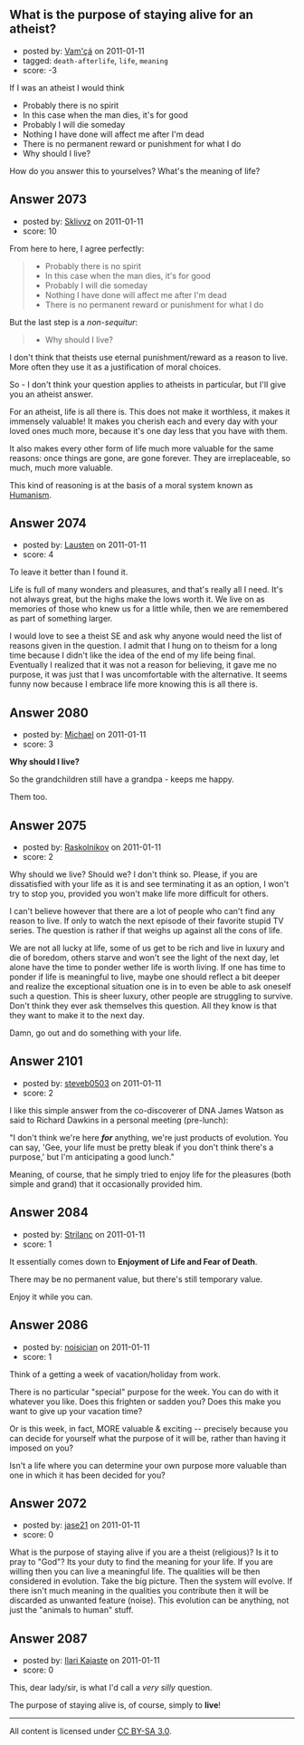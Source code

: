 ## What is the purpose of staying alive for an atheist?

- posted by: [Vam'çá](https://stackexchange.com/users/-1/384-vam) on 2011-01-11
- tagged: `death-afterlife`, `life`, `meaning`
- score: -3

If I was an atheist I would think

* Probably there is no spirit
* In this case when the man dies, it's for good
* Probably I will die someday
* Nothing I have done will affect me after I'm dead
* There is no permanent reward or punishment for what I do
* Why should I live?

How do you answer this to yourselves? What's the meaning of life?


## Answer 2073

- posted by: [Sklivvz](https://stackexchange.com/users/-1/675-sklivvz) on 2011-01-11
- score: 10

<p>From here to here, I agree perfectly:</p>

<blockquote>
  <ul>
  <li>Probably there is no spirit</li>
  <li>In this case when the man dies, it's for good</li>
  <li>Probably I will die someday</li>
  <li>Nothing I have done will affect me after I'm dead</li>
  <li>There is no permanent reward or punishment for what I do</li>
  </ul>
</blockquote>

<p>But the last step is a <em>non-sequitur</em>:</p>

<blockquote>
  <ul>
  <li>Why should I live?</li>
  </ul>
</blockquote>

<p>I don't think that theists use eternal punishment/reward as a reason to live. More often they use it as a justification of moral choices.</p>

<p>So - I don't think your question applies to atheists in particular, but I'll give you an atheist answer.</p>

<p>For an atheist, life is all there is. This does not make it worthless, it makes it immensely valuable! It makes you cherish each and every day with your loved ones much more, because it's one day less that you have with them.</p>

<p>It also makes every other form of life much more valuable for the same reasons: once things are gone, are gone forever. They are irreplaceable, so much, much more valuable.</p>

<p>This kind of reasoning is at the basis of a moral system known as <a href="http://en.wikipedia.org/wiki/Humanism_%28life_stance%29" rel="nofollow">Humanism</a>.</p>



## Answer 2074

- posted by: [Lausten](https://stackexchange.com/users/-1/584-lausten) on 2011-01-11
- score: 4

To leave it better than I found it. 

Life is full of many wonders and pleasures, and that's really all I need. It's not always great, but the highs make the lows worth it. We live on as memories of those who knew us for a little while, then we are remembered as part of something larger. 

I would love to see a theist SE and ask why anyone would need the list of reasons given in the question. I admit that I hung on to theism for a long time because I didn't like the idea of the end of my life being final. Eventually I realized that it was not a reason for believing, it gave me no purpose, it was just that I was uncomfortable with the alternative. It seems funny now because I embrace life more knowing this is all there is. 


## Answer 2080

- posted by: [Michael](https://stackexchange.com/users/-1/377-michael) on 2011-01-11
- score: 3

**Why should I live?**

So the grandchildren still have a grandpa - keeps me happy.


Them too.



## Answer 2075

- posted by: [Raskolnikov](https://stackexchange.com/users/-1/144-raskolnikov) on 2011-01-11
- score: 2

Why should we live? Should we? I don't think so. Please, if you are dissatisfied with your life as it is and see terminating it as an option, I won't try to stop you, provided you won't make life more difficult for others.

I can't believe however that there are a lot of people who can't find any reason to live. If only to watch the next episode of their favorite stupid TV series. The question is rather if that weighs up against all the cons of life.

We are not all lucky at life, some of us get to be rich and live in luxury and die of boredom, others starve and won't see the light of the next day, let alone have the time to ponder wether life is worth living. If one has time to ponder if life is meaningful to live, maybe one should reflect a bit deeper and realize the exceptional situation one is in to even be able to ask oneself such a question. This is sheer luxury, other people are struggling to survive. Don't think they ever ask themselves this question. All they know is that they want to make it to the next day.

Damn, go out and do something with your life. 


## Answer 2101

- posted by: [steveb0503](https://stackexchange.com/users/-1/771-steveb0503) on 2011-01-11
- score: 2

I like this simple answer from the co-discoverer of DNA James Watson as said to Richard Dawkins in a personal meeting (pre-lunch):

"I don't think we're here ***for*** anything, we're just products of evolution. You can say, 'Gee, your life must be pretty bleak if you don't think there's a purpose,' but I'm anticipating a good lunch."

Meaning, of course, that he simply tried to enjoy life for the pleasures (both simple and grand) that it occasionally provided him.


## Answer 2084

- posted by: [Strilanc](https://stackexchange.com/users/-1/397-strilanc) on 2011-01-11
- score: 1

It essentially comes down to **Enjoyment of Life and Fear of Death**.

There may be no permanent value, but there's still temporary value.

Enjoy it while you can. 


## Answer 2086

- posted by: [noisician](https://stackexchange.com/users/-1/90-noisician) on 2011-01-11
- score: 1

Think of a getting a week of vacation/holiday from work.

There is no particular "special" purpose for the week. You can do with it whatever you like. Does this frighten or sadden you? Does this make you want to give up your vacation time?

Or is this week, in fact, MORE valuable & exciting -- precisely because you can decide for yourself what the purpose of it will be, rather than having it imposed on you?

Isn't a life where you can determine your own purpose more valuable than one in which it has been decided for you?


## Answer 2072

- posted by: [jase21](https://stackexchange.com/users/-1/639-jase21) on 2011-01-11
- score: 0

What is the purpose of staying alive if you are a theist (religious)? Is it to pray to "God"? Its your duty to find the meaning for your life. If you are willing then you can live a meaningful life. The qualities will be then considered in evolution. Take the big picture. Then the system will evolve. If there isn't much meaning in the qualities you contribute then it will be discarded as unwanted feature (noise). This evolution can be anything, not just the "animals to human" stuff.


## Answer 2087

- posted by: [Ilari Kajaste](https://stackexchange.com/users/-1/726-ilari-kajaste) on 2011-01-11
- score: 0

This, dear lady/sir, is what I'd call a *very silly* question.

The purpose of staying alive is, of course, simply to **live**!



---

All content is licensed under [CC BY-SA 3.0](https://creativecommons.org/licenses/by-sa/3.0/).
